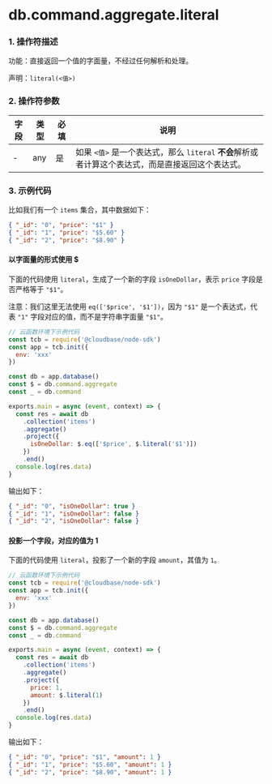 # db.command.aggregate.literal

### 1. 操作符描述

功能：直接返回一个值的字面量，不经过任何解析和处理。

声明：`literal(<值>)`

### 2. 操作符参数

| 字段 | 类型 | 必填 | 说明                                                                                              |
| ---- | ---- | ---- | ------------------------------------------------------------------------------------------------- |
| -    | any  | 是   | 如果 `<值>` 是一个表达式，那么 `literal` **不会**解析或者计算这个表达式，而是直接返回这个表达式。 |

### 3. 示例代码

比如我们有一个 `items` 集合，其中数据如下：

```json
{ "_id": "0", "price": "$1" }
{ "_id": "1", "price": "$5.60" }
{ "_id": "2", "price": "$8.90" }
```

#### 以字面量的形式使用 \$

下面的代码使用 `literal`，生成了一个新的字段 `isOneDollar`，表示 `price` 字段是否严格等于 `"$1"`。

注意：我们这里无法使用 `eq(['$price', '$1'])`，因为 `"$1"` 是一个表达式，代表 `"1"` 字段对应的值，而不是字符串字面量 `"$1"`。

```js
// 云函数环境下示例代码
const tcb = require('@cloudbase/node-sdk')
const app = tcb.init({
  env: 'xxx'
})

const db = app.database()
const $ = db.command.aggregate
const _ = db.command

exports.main = async (event, context) => {
  const res = await db
    .collection('items')
    .aggregate()
    .project({
      isOneDollar: $.eq(['$price', $.literal('$1')])
    })
    .end()
  console.log(res.data)
}
```

输出如下：

```json
{ "_id": "0", "isOneDollar": true }
{ "_id": "1", "isOneDollar": false }
{ "_id": "2", "isOneDollar": false }
```

#### 投影一个字段，对应的值为 1

下面的代码使用 `literal`，投影了一个新的字段 `amount`，其值为 `1`。

```js
// 云函数环境下示例代码
const tcb = require('@cloudbase/node-sdk')
const app = tcb.init({
  env: 'xxx'
})

const db = app.database()
const $ = db.command.aggregate
const _ = db.command

exports.main = async (event, context) => {
  const res = await db
    .collection('items')
    .aggregate()
    .project({
      price: 1,
      amount: $.literal(1)
    })
    .end()
  console.log(res.data)
}
```

输出如下：

```json
{ "_id": "0", "price": "$1", "amount": 1 }
{ "_id": "1", "price": "$5.60", "amount": 1 }
{ "_id": "2", "price": "$8.90", "amount": 1 }
```
